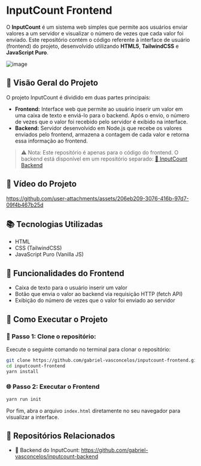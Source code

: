# InputCount Frontend

O **InputCount** é um sistema web simples que permite aos usuários enviar valores a um servidor e visualizar o número de vezes que cada valor foi enviado. Este repositório contém o código referente à interface de usuário (frontend) do projeto, desenvolvido utilizando **HTML5**, **TailwindCSS** e **JavaScript Puro**.

![image](https://github.com/user-attachments/assets/60a2dc13-dc17-48e2-921f-8815cd8a3cdb)

## 🧩 Visão Geral do Projeto
O projeto InputCount é dividido em duas partes principais:
- **Frontend:** Interface web que permite ao usuário inserir um valor em uma caixa de texto e enviá-lo para o backend. Após o envio, o número de vezes que o valor foi recebido pelo servidor é exibido na interface.
- **Backend:** Servidor desenvolvido em Node.js que recebe os valores enviados pelo frontend, armazena a contagem de cada valor e retorna essa informação ao frontend.

> ⚠️ Nota: Este repositório é apenas para o código do frontend. O backend está disponível em um repositório separado:
> [🔗 InputCount Backend](https://github.com/gabriel-vasconcelos/inputcount-backend)

## 🎥 Vídeo do Projeto
https://github.com/user-attachments/assets/206eb209-3076-416b-97d7-09f4b467b25d


## 📚 Tecnologias Utilizadas
- HTML
- CSS (TailwindCSS)
- JavaScript Puro (Vanilla JS)

## 🚀 Funcionalidades do Frontend
- Caixa de texto para o usuário inserir um valor
- Botão que envia o valor ao backend via requisição HTTP (fetch API)
- Exibição do número de vezes que o valor foi enviado ao servidor

## 📂 Como Executar o Projeto
### 🔧 Passo 1: Clone o repositório:
Execute o seguinte comando no terminal para clonar o repositório:
```bash
git clone https://github.com/gabriel-vasconcelos/inputcount-frontend.git
cd inputcount-frontend
yarn install
```

### 🌐 Passo 2: Executar o Frontend
```bash
yarn run init
```
Por fim, abra o arquivo ```index.html``` diretamente no seu navegador para visualizar a interface.

## 🔗 Repositórios Relacionados
- 🔄 Backend do InputCount: https://github.com/gabriel-vasconcelos/inputcount-backend
